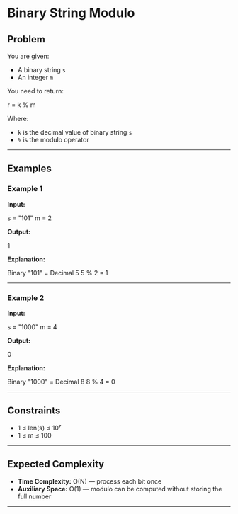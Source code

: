 # Binary String Modulo

## Problem
You are given:
- A binary string `s`
- An integer `m`

You need to return:

r = k % m

Where:
- `k` is the decimal value of binary string `s`
- `%` is the modulo operator

---

## Examples

### Example 1
**Input:**

s = "101"
m = 2

**Output:**

1

**Explanation:**

Binary "101" = Decimal 5
5 % 2 = 1


---

### Example 2
**Input:**

s = "1000"
m = 4

**Output:**

0

**Explanation:**

Binary "1000" = Decimal 8
8 % 4 = 0


---

## Constraints
- 1 ≤ len(s) ≤ 10⁷
- 1 ≤ m ≤ 100

---

## Expected Complexity
- **Time Complexity:** O(N) — process each bit once  
- **Auxiliary Space:** O(1) — modulo can be computed without storing the full number

---
